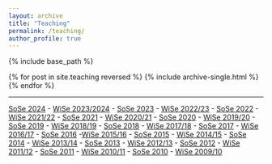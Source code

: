 ```yaml
---
layout: archive
title: "Teaching"
permalink: /teaching/
author_profile: true
---
```


{% include base_path %}

{% for post in site.teaching reversed %}
  {% include archive-single.html %}
{% endfor %}

---

[SoSe 2024](https://www.lsf.uni-saarland.de/qisserver/rds?state=wsearchv&search=1&veranstaltung.semester=20241&personal.pid=18447&P.vx=lang&navigationPosition=functions%2CR_MyLectures&breadcrumb=myLectures&topitem=functions&subitem=R_MyLectures) - [WiSe 2023/2024](https://www.lsf.uni-saarland.de/qisserver/rds?state=wsearchv&search=1&veranstaltung.semester=20232&personal.pid=18447&P.vx=lang&navigationPosition=functions,R_MyLectures&breadcrumb=myLectures&topitem=functions&subitem=R_MyLectures) - [SoSe 2023](https://www.lsf.uni-saarland.de/qisserver/rds?state=wsearchv&search=1&veranstaltung.semester=20231&personal.pid=18447&P.vx=lang&navigationPosition=functions,R_MyLectures&breadcrumb=myLectures&topitem=functions&subitem=R_MyLectures) - [WiSe 2022/23](https://www.lsf.uni-saarland.de/qisserver/rds?state=wsearchv&search=1&veranstaltung.semester=20222&personal.pid=18447&P.vx=lang&navigationPosition=functions,R_MyLectures&breadcrumb=myLectures&topitem=functions&subitem=R_MyLectures) - [SoSe 2022](https://www.lsf.uni-saarland.de/qisserver/rds?state=wsearchv&search=1&veranstaltung.semester=20221&personal.pid=18447&P.vx=lang&navigationPosition=functions,R_MyLectures&breadcrumb=myLectures&topitem=functions&subitem=R_MyLectures) - [WiSe 2021/22](https://www.szsb.uni-saarland.de/kursangebot.html) - [SoSe 2021](https://www.lsf.uni-saarland.de/qisserver/rds?state=wsearchv&search=1&subdir=veranstaltung&personal.pid=18447&veranstaltung.semester=20211&P_start=0&P_anzahl=10&P.sort=&_form=display) - [WiSe 2020/21](https://www.lsf.uni-saarland.de/qisserver/rds?state=wsearchv&search=1&subdir=veranstaltung&personal.pid=18447&veranstaltung.semester=20202&P_start=0&P_anzahl=10&P.sort=&_form=display) - 
[SoSe 2020](https://www.lsf.uni-saarland.de/qisserver/rds?state=wsearchv&search=1&subdir=veranstaltung&personal.pid=18447&veranstaltung.semester=20201&P_start=0&P_anzahl=10&P.sort=&_form=display) - [WiSe 2019/20](https://www.lsf.uni-saarland.de/qisserver/rds?state=wsearchv&search=7&purge=y&moduleParameter=person/person&einrichtung.eid=146&treetype_einrichtung.eid=2&expand_einrichtung.eid=y&personal.vorname=Irina&personal.nachname=Stenger&P_start=0&P_anzahl=10&_form) - [SoSe 2019](https://www.lsf.uni-saarland.de/qisserver/rds?state=wsearchv&search=7&purge=y&moduleParameter=person/person&einrichtung.eid=146&treetype_einrichtung.eid=2&expand_einrichtung.eid=y&personal.vorname=Irina&personal.nachname=Stenger&P_start=0&P_anzahl=10&_form) - [WiSe 2018/19](https://www.lsf.uni-saarland.de/qisserver/rds?state=wsearchv&search=1&subdir=veranstaltung&personal.pid=18447&veranstaltung.semester=20182&P_start=0&P_anzahl=10&P.sort=&_form=display) - [SoSe 2018](https://www.lsf.uni-saarland.de/qisserver/rds?state=wsearchv&search=1&subdir=veranstaltung&personal.pid=18447&veranstaltung.semester=20181&P_start=0&P_anzahl=10&P.sort=&_form=display) - [WiSe 2017/18](https://www.lsf.uni-saarland.de/qisserver/rds?state=wsearchv&search=1&subdir=veranstaltung&personal.pid=18447&veranstaltung.semester=20172&P_start=0&P_anzahl=10&P.sort) - [SoSe 2017](https://www.lsf.uni-saarland.de/qisserver/rds?state=wsearchv&search=1&subdir=veranstaltung&personal.pid=18447&veranstaltung.semester=20171&P_start=0&P_anzahl=10&P.sort=&_form=display) - [WiSe 2016/17](https://www.lsf.uni-saarland.de/qisserver/rds?state=wsearchv&search=1&subdir=veranstaltung&personal.pid=18447&veranstaltung.semester=20162&P_start=0&P_anzahl=10&P.sort=&_form=display) - [SoSe 2016](https://www.lsf.uni-saarland.de/qisserver/rds?state=wsearchv&search=1&subdir=veranstaltung&personal.pid=18447&veranstaltung.semester=20161&P_start=0&P_anzahl=10&P.sort=&_form=display) -[WiSe 2015/16](https://www.lsf.uni-saarland.de/qisserver/rds?state=wsearchv&search=1&subdir=veranstaltung&personal.pid=18447&veranstaltung.semester=20152&P_start=0&P_anzahl=10&P.sort=&_form=display) - [SoSe 2015](https://www.lsf.uni-saarland.de/qisserver/rds?state=wsearchv&search=1&subdir=veranstaltung&personal.pid=18447&veranstaltung.semester=20151&P_start=0&P_anzahl=10&P.sort=&_form=display) - [WiSe 2014/15](https://www.lsf.uni-saarland.de/qisserver/rds?state=wsearchv&search=7&purge=y&moduleParameter=person/person&einrichtung.eid=146&treetype_einrichtung.eid=2&expand_einrichtung.eid=y&personal.vorname=Irina&personal.nachname=Stenger&P_start=0&P_anzahl=10&_form) - [SoSe 2014](https://www.lsf.uni-saarland.de/qisserver/rds?state=wsearchv&search=1&subdir=veranstaltung&personal.pid=18447&veranstaltung.semester=20141&P_start=0&P_anzahl=10&P.sort=&_form=display) - [WiSe 2013/14](https://www.lsf.uni-saarland.de/qisserver/rds?state=wsearchv&search=1&subdir=veranstaltung&personal.pid=18447&veranstaltung.semester=20132&P_start=0&P_anzahl=10&P.sort=&_form=display) - [SoSe 2013](https://www.lsf.uni-saarland.de/qisserver/rds?state=wsearchv&search=1&subdir=veranstaltung&personal.pid=18447&veranstaltung.semester=20131&P_start=0&P_anzahl=10&P.sort=&_form=display) - [WiSe 2012/13](https://www.lsf.uni-saarland.de/qisserver/rds?state=wsearchv&search=1&subdir=veranstaltung&personal.pid=18447&veranstaltung.semester=20122&P_start=0&P_anzahl=10&P.sort=&_form=display) - [SoSe 2012](https://www.szsb.uni-saarland.de/dozenten.html) - [WiSe 2011/12](https://www.lsf.uni-saarland.de/qisserver/rds?state=wsearchv&search=1&subdir=veranstaltung&personal.pid=18447&veranstaltung.semester=20112&P_start=0&P_anzahl=10&P.sort=&_form=display) - [SoSe 2011](https://www.szsb.uni-saarland.de/dozenten.html) - [WiSe 2010/11](https://www.lsf.uni-saarland.de/qisserver/rds?state=wsearchv&search=1&veranstaltung.semester=20102&personal.pid=18447&P.vx=lang&navigationPosition=functions,R_MyLectures&breadcrumb=myLectures&topitem=functions&subitem=R_MyLectures) - [SoSe 2010](https://www.szsb.uni-saarland.de/dozenten.html) - [WiSe 2009/10](https://www.szsb.uni-saarland.de/dozenten.html)
